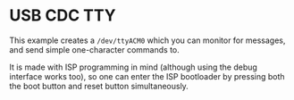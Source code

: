 # USB CDC TTY
This example creates a `/dev/ttyACM0` which you can monitor for messages, and send simple one-character commands to.

It is made with ISP programming in mind (although using the debug interface works too),
so one can enter the ISP bootloader by pressing both the boot button and reset button simultaneously.
